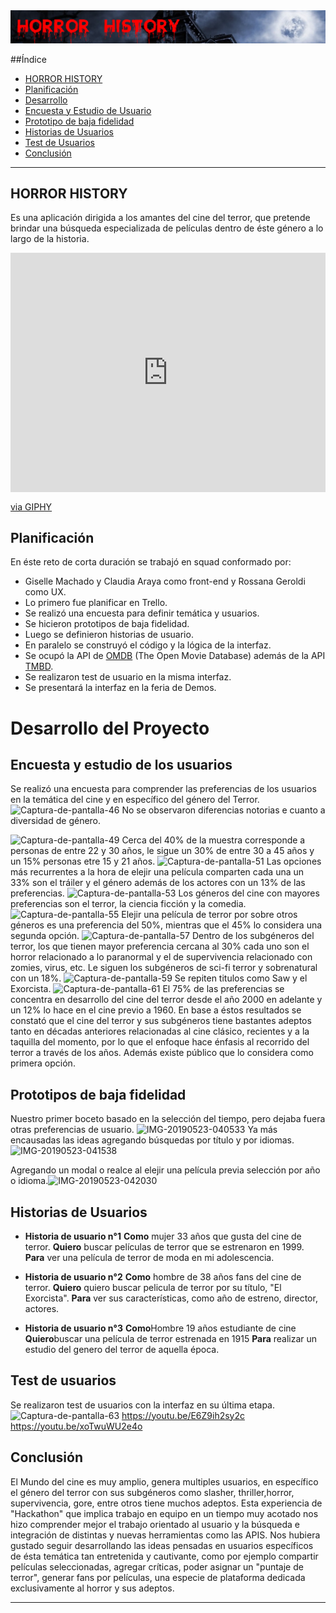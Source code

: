 <img src="./img/header.png" alt="Captura-de-pantalla-46" border="0">

##Índice

 * [HORROR HISTORY](#HISTORIA-DEL-TERROR)
 * [Planificación](#Planificación)
 * [Desarrollo](#Desarrollo)
 * [Encuesta y Estudio de Usuario](#encuesta-y)
 * [Prototipo de baja fidelidad](#prototipo)
 * [Historias de Usuarios](#historias-usuario)
 * [Test de Usuarios](#Test-usuario)
 * [Conclusión](#Conclusión)

 ***

 ## HORROR HISTORY
 Es una aplicación dirigida a los amantes del cine del terror, que pretende brindar una búsqueda especializada de películas dentro de éste género a lo largo de la historia.



 <div style="width:100%;height:0;padding-bottom:76%;position:relative;"><iframe src="https://giphy.com/embed/VXUpjaExrrsMU" width="100%" height="100%" style="position:absolute" frameBorder="0" class="giphy-embed" allowFullScreen></iframe></div><p><a href="https://giphy.com/gifs/terror-freddy-krueger-nightmare-on-elm-street-VXUpjaExrrsMU">via GIPHY</a></p>

 ## Planificación 
 En éste reto de corta duración se trabajó en squad conformado por:
 * Giselle Machado y Claudia Araya como front-end y Rossana Geroldi como UX.
 * Lo primero fue planificar en Trello.
 * Se realizó una encuesta para definir temática y usuarios.
 * Se hicieron prototipos de baja fidelidad.
 * Luego se definieron historias de usuario.
 * En paralelo se  construyó el código y la lógica de la interfaz.
 * Se ocupó la API de [OMDB](http://www.omdbapi.com/) (The Open Movie Database) además de la API [TMBD](https://www.themoviedb.org/).
 * Se realizaron test de usuario en la misma interfaz.
 * Se presentará la interfaz en la feria de Demos.

 # Desarrollo del Proyecto
 ## Encuesta y estudio de los usuarios

Se realizó una encuesta para comprender las preferencias de los usuarios en la temática del cine y en específico del género del Terror.
<img src="https://i.ibb.co/VHxbnzd/Captura-de-pantalla-46.png" alt="Captura-de-pantalla-46" border="0">
No se observaron diferencias notorias e cuanto a diversidad de género.

<img src="https://i.ibb.co/M1R6qKm/Captura-de-pantalla-49.png" alt="Captura-de-pantalla-49" border="0">
Cerca del 40% de la muestra corresponde a personas de entre 22 y 30 años, le sigue un 30% de entre 30 a 45 años y un 15% personas etre 15 y 21 años.

<img src="https://i.ibb.co/hZwRykc/Captura-de-pantalla-51.png" alt="Captura-de-pantalla-51" border="0">
Las opciones más recurrentes a la hora de elejir una película comparten cada una un 33% son el tráiler y el género además de los actores con un 13% de las preferencias.

<img src="https://i.ibb.co/5jHXM9C/Captura-de-pantalla-53.png" alt="Captura-de-pantalla-53" border="0">
Los géneros del cine con mayores preferencias son el terror, la ciencia ficción y la comedia.

<img src="https://i.ibb.co/XzXSGRt/Captura-de-pantalla-55.png" alt="Captura-de-pantalla-55" border="0">
Elejir una película de terror por sobre otros géneros es una preferencia del 50%, mientras que el 45% lo considera una segunda opción.

<img src="https://i.ibb.co/3SQJsMb/Captura-de-pantalla-57.png" alt="Captura-de-pantalla-57" border="0">
Dentro de los subgéneros del terror, los que tienen mayor preferencia cercana al 30% cada uno son el horror relacionado a lo paranormal y el de supervivencia relacionado con zomies, virus, etc. Le siguen los subgéneros de sci-fi terror y sobrenatural con un 18%.


<img src="https://i.ibb.co/pPFHB7z/Captura-de-pantalla-59.png" alt="Captura-de-pantalla-59" border="0">
Se repiten titulos como Saw y el Exorcista.

<img src="https://i.ibb.co/D78ccyp/Captura-de-pantalla-61.png" alt="Captura-de-pantalla-61" border="0">
El 75% de las preferencias se concentra en desarrollo del cine del terror desde el año 2000 en adelante y un 12% lo hace en el cine previo a 1960.
En base a éstos resultados se constató que el cine del terror y sus subgéneros tiene bastantes adeptos tanto en décadas anteriores relacionadas al cine clásico, recientes y a la taquilla del momento, por lo que el enfoque hace énfasis al recorrido del terror a través de los años. Además existe público que lo considera como primera opción.

## Prototipos de baja fidelidad
Nuestro primer boceto basado en la selección del tiempo, pero dejaba fuera otras preferencias de usuario.
<img src="https://i.ibb.co/QpJt2gG/IMG-20190523-040533.jpg" alt="IMG-20190523-040533" border="0">
Ya más encausadas las ideas agregando búsquedas por título y por idiomas.
<img src="https://i.ibb.co/1JwV9gL/IMG-20190523-041538.jpg" alt="IMG-20190523-041538" border="0">

Agregando un modal o realce al elejir una película previa selección por año o idioma.<img src="https://i.ibb.co/WW4tJGJ/IMG-20190523-042030.jpg" alt="IMG-20190523-042030" border="0">

## Historias de Usuarios
 *  **Historia de usuario n°1**
 **Como** mujer 33 años que gusta del cine de terror.
 **Quiero** buscar películas de terror que se estrenaron en 1999.
 **Para** ver una película de terror de moda en mi adolescencia.

* **Historia de usuario n°2**
 **Como** hombre de 38 años fans del cine de terror.
 **Quiero** quiero buscar pelicula de terror por su título, "El Exorcista".
 **Para** ver sus características, como año de estreno, director, actores.

 * **Historia de usuario n°3**
 **Como**Hombre 19 años estudiante de cine
 **Quiero**buscar una película de terror estrenada en 1915
 **Para** realizar un estudio del genero del terror de aquella época.

 ## Test de usuarios ##
 Se realizaron test de usuarios con la interfaz en su última etapa.
 <img src="https://i.ibb.co/44GCXHx/Captura-de-pantalla-63.png" alt="Captura-de-pantalla-63" border="0">
 https://youtu.be/E6Z9ih2sy2c
 https://youtu.be/xoTwuWU2e4o

 ## Conclusión ##
 El Mundo del cine es muy amplio, genera multiples usuarios, en específico el género del terror con sus subgéneros como slasher, thriller,horror, supervivencia, gore, entre otros tiene muchos adeptos.
 Esta experiencia de "Hackathon" que implica trabajo en equipo en un tiempo muy acotado nos hizo comprender mejor el trabajo orientado al usuario y la búsqueda e integración de distintas y nuevas herramientas como las APIS.
 Nos hubiera gustado seguir desarrollando las ideas pensadas en usuarios específicos de ésta temática tan entretenida y cautivante, como por ejemplo compartir películas seleccionadas, agregar críticas, poder asignar un "puntaje de terror", generar fans por películas, una especie de plataforma dedicada exclusivamente al horror y sus adeptos. 
 ***




 




